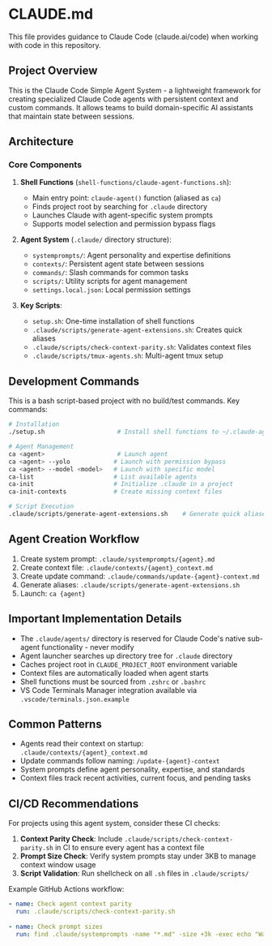 # CLAUDE.md

This file provides guidance to Claude Code (claude.ai/code) when working with code in this repository.

## Project Overview

This is the Claude Code Simple Agent System - a lightweight framework for creating specialized Claude Code agents with persistent context and custom commands. It allows teams to build domain-specific AI assistants that maintain state between sessions.

## Architecture

### Core Components

1. **Shell Functions** (`shell-functions/claude-agent-functions.sh`):
   - Main entry point: `claude-agent()` function (aliased as `ca`)
   - Finds project root by searching for `.claude` directory
   - Launches Claude with agent-specific system prompts
   - Supports model selection and permission bypass flags

2. **Agent System** (`.claude/` directory structure):
   - `systemprompts/`: Agent personality and expertise definitions
   - `contexts/`: Persistent agent state between sessions
   - `commands/`: Slash commands for common tasks
   - `scripts/`: Utility scripts for agent management
   - `settings.local.json`: Local permission settings

3. **Key Scripts**:
   - `setup.sh`: One-time installation of shell functions
   - `.claude/scripts/generate-agent-extensions.sh`: Creates quick aliases
   - `.claude/scripts/check-context-parity.sh`: Validates context files
   - `.claude/scripts/tmux-agents.sh`: Multi-agent tmux setup

## Development Commands

This is a bash script-based project with no build/test commands. Key commands:

```bash
# Installation
./setup.sh                    # Install shell functions to ~/.claude-agent-functions.sh

# Agent Management
ca <agent>                    # Launch agent
ca <agent> --yolo            # Launch with permission bypass
ca <agent> --model <model>   # Launch with specific model
ca-list                      # List available agents
ca-init                      # Initialize .claude in a project
ca-init-contexts             # Create missing context files

# Script Execution
.claude/scripts/generate-agent-extensions.sh    # Generate quick aliases
```

## Agent Creation Workflow

1. Create system prompt: `.claude/systemprompts/{agent}.md`
2. Create context file: `.claude/contexts/{agent}_context.md`
3. Create update command: `.claude/commands/update-{agent}-context.md`
4. Generate aliases: `.claude/scripts/generate-agent-extensions.sh`
5. Launch: `ca {agent}`

## Important Implementation Details

- The `.claude/agents/` directory is reserved for Claude Code's native sub-agent functionality - never modify
- Agent launcher searches up directory tree for `.claude` directory
- Caches project root in `CLAUDE_PROJECT_ROOT` environment variable
- Context files are automatically loaded when agent starts
- Shell functions must be sourced from `.zshrc` or `.bashrc`
- VS Code Terminals Manager integration available via `.vscode/terminals.json.example`

## Common Patterns

- Agents read their context on startup: `.claude/contexts/{agent}_context.md`
- Update commands follow naming: `/update-{agent}-context`
- System prompts define agent personality, expertise, and standards
- Context files track recent activities, current focus, and pending tasks

## CI/CD Recommendations

For projects using this agent system, consider these CI checks:

1. **Context Parity Check**: Include `.claude/scripts/check-context-parity.sh` in CI to ensure every agent has a context file
2. **Prompt Size Check**: Verify system prompts stay under 3KB to manage context window usage
3. **Script Validation**: Run shellcheck on all `.sh` files in `.claude/scripts/`

Example GitHub Actions workflow:
```yaml
- name: Check agent context parity
  run: .claude/scripts/check-context-parity.sh
  
- name: Check prompt sizes
  run: find .claude/systemprompts -name "*.md" -size +3k -exec echo "Warning: {} exceeds 3KB" \;
```